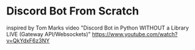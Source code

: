 # Discord Bot From Scratch

inspired by Tom Marks video "Discord Bot in Python WITHOUT a Library LIVE (Gateway API/Websockets)" https://www.youtube.com/watch?v=QkYdxF6z3NY

